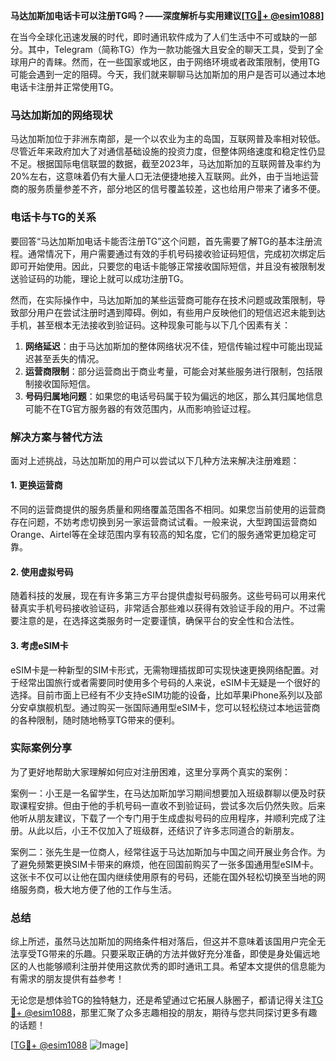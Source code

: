 **马达加斯加电话卡可以注册TG吗？——深度解析与实用建议[[TG💪+ @esim1088](https://t.me/s/esim1088)]**

在当今全球化迅速发展的时代，即时通讯软件成为了人们生活中不可或缺的一部分。其中，Telegram（简称TG）作为一款功能强大且安全的聊天工具，受到了全球用户的青睐。然而，在一些国家或地区，由于网络环境或者政策限制，使用TG可能会遇到一定的阻碍。今天，我们就来聊聊马达加斯加的用户是否可以通过本地电话卡注册并正常使用TG。

### 马达加斯加的网络现状

马达加斯加位于非洲东南部，是一个以农业为主的岛国，互联网普及率相对较低。尽管近年来政府加大了对通信基础设施的投资力度，但整体网络速度和稳定性仍显不足。根据国际电信联盟的数据，截至2023年，马达加斯加的互联网普及率约为20%左右，这意味着仍有大量人口无法便捷地接入互联网。此外，由于当地运营商的服务质量参差不齐，部分地区的信号覆盖较差，这也给用户带来了诸多不便。

### 电话卡与TG的关系

要回答“马达加斯加电话卡能否注册TG”这个问题，首先需要了解TG的基本注册流程。通常情况下，用户需要通过有效的手机号码接收验证码短信，完成初次绑定后即可开始使用。因此，只要您的电话卡能够正常接收国际短信，并且没有被限制发送验证码的功能，理论上就可以成功注册TG。

然而，在实际操作中，马达加斯加的某些运营商可能存在技术问题或政策限制，导致部分用户在尝试注册时遇到障碍。例如，有些用户反映他们的短信迟迟未能到达手机，甚至根本无法接收到验证码。这种现象可能与以下几个因素有关：

1. **网络延迟**：由于马达加斯加的整体网络状况不佳，短信传输过程中可能出现延迟甚至丢失的情况。
2. **运营商限制**：部分运营商出于商业考量，可能会对某些服务进行限制，包括限制接收国际短信。
3. **号码归属地问题**：如果您的电话号码属于较为偏远的地区，那么其归属地信息可能不在TG官方服务器的有效范围内，从而影响验证过程。

### 解决方案与替代方法

面对上述挑战，马达加斯加的用户可以尝试以下几种方法来解决注册难题：

#### 1. 更换运营商
不同的运营商提供的服务质量和网络覆盖范围各不相同。如果您当前使用的运营商存在问题，不妨考虑切换到另一家运营商试试看。一般来说，大型跨国运营商如Orange、Airtel等在全球范围内享有较高的知名度，它们的服务通常更加稳定可靠。

#### 2. 使用虚拟号码
随着科技的发展，现在有许多第三方平台提供虚拟号码服务。这些号码可以用来代替真实手机号码接收验证码，非常适合那些难以获得有效验证手段的用户。不过需要注意的是，在选择这类服务时一定要谨慎，确保平台的安全性和合法性。

#### 3. 考虑eSIM卡
eSIM卡是一种新型的SIM卡形式，无需物理插拔即可实现快速更换网络配置。对于经常出国旅行或者需要同时使用多个号码的人来说，eSIM卡无疑是一个很好的选择。目前市面上已经有不少支持eSIM功能的设备，比如苹果iPhone系列以及部分安卓旗舰机型。通过购买一张国际通用型eSIM卡，您可以轻松绕过本地运营商的各种限制，随时随地畅享TG带来的便利。

### 实际案例分享

为了更好地帮助大家理解如何应对注册困难，这里分享两个真实的案例：

案例一：小王是一名留学生，在马达加斯加学习期间想要加入班级群聊以便及时获取课程安排。但由于他的手机号码一直收不到验证码，尝试多次后仍然失败。后来他听从朋友建议，下载了一个专门用于生成虚拟号码的应用程序，并顺利完成了注册。从此以后，小王不仅加入了班级群，还结识了许多志同道合的新朋友。

案例二：张先生是一位商人，经常往返于马达加斯加与中国之间开展业务合作。为了避免频繁更换SIM卡带来的麻烦，他在回国前购买了一张多国通用型eSIM卡。这张卡不仅可以让他在国内继续使用原有的号码，还能在国外轻松切换至当地的网络服务商，极大地方便了他的工作与生活。

### 总结

综上所述，虽然马达加斯加的网络条件相对落后，但这并不意味着该国用户完全无法享受TG带来的乐趣。只要采取正确的方法并做好充分准备，即使是身处偏远地区的人也能够顺利注册并使用这款优秀的即时通讯工具。希望本文提供的信息能为有需求的朋友提供有益参考！

无论您是想体验TG的独特魅力，还是希望通过它拓展人脉圈子，都请记得关注[TG💪+ @esim1088](https://t.me/s/esim1088)，那里汇聚了众多志趣相投的朋友，期待与您共同探讨更多有趣的话题！

[[TG💪+ @esim1088](https://t.me/s/esim1088) ![Image](https://i.postimg.cc/4NQfJmqS/Snipaste-2025-05-13-00-14-12.png)]